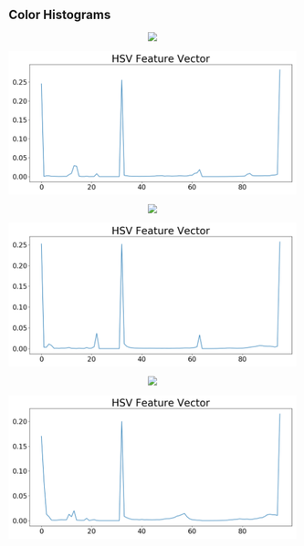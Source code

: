 ## Color Histograms

<p align="center"> <img src="./images/pepsi.jpg"> </p>

<p align="center"> <img src="./images/Figure_1.png"> </p>

<p align="center"> <img src="./images/coke.jpg"> </p>

<p align="center"> <img src="./images/Figure_2.png"> </p>

<p align="center"> <img src="./images/fanta.jpg"> </p>

<p align="center"> <img src="./images/Figure_3.png"> </p>

